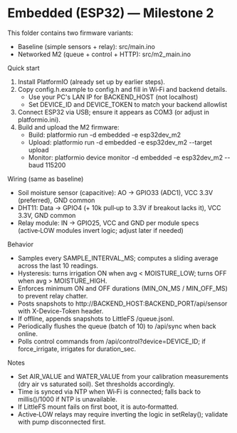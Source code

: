 # Embedded (ESP32) — Milestone 2

This folder contains two firmware variants:
- Baseline (simple sensors + relay): src/main.ino
- Networked M2 (queue + control + HTTP): src/m2_main.ino

Quick start
1) Install PlatformIO (already set up by earlier steps).
2) Copy config.h.example to config.h and fill in Wi‑Fi and backend details.
   - Use your PC's LAN IP for BACKEND_HOST (not localhost)
   - Set DEVICE_ID and DEVICE_TOKEN to match your backend allowlist
3) Connect ESP32 via USB; ensure it appears as COM3 (or adjust in platformio.ini).
4) Build and upload the M2 firmware:
   - Build: platformio run -d embedded -e esp32dev_m2
   - Upload: platformio run -d embedded -e esp32dev_m2 --target upload
   - Monitor: platformio device monitor -d embedded -e esp32dev_m2 --baud 115200

Wiring (same as baseline)
- Soil moisture sensor (capacitive): AO → GPIO33 (ADC1), VCC 3.3V (preferred), GND common
- DHT11: Data → GPIO4 (+ 10k pull‑up to 3.3V if breakout lacks it), VCC 3.3V, GND common
- Relay module: IN → GPIO25, VCC and GND per module specs (active‑LOW modules invert logic; adjust later if needed)

Behavior
- Samples every SAMPLE_INTERVAL_MS; computes a sliding average across the last 10 readings.
- Hysteresis: turns irrigation ON when avg < MOISTURE_LOW; turns OFF when avg > MOISTURE_HIGH.
- Enforces minimum ON and OFF durations (MIN_ON_MS / MIN_OFF_MS) to prevent relay chatter.
- Posts snapshots to http://BACKEND_HOST:BACKEND_PORT/api/sensor with X-Device-Token header.
- If offline, appends snapshots to LittleFS /queue.jsonl.
- Periodically flushes the queue (batch of 10) to /api/sync when back online.
- Polls control commands from /api/control?device=DEVICE_ID; if force_irrigate, irrigates for duration_sec.

Notes
- Set AIR_VALUE and WATER_VALUE from your calibration measurements (dry air vs saturated soil). Set thresholds accordingly.
- Time is synced via NTP when Wi‑Fi is connected; falls back to millis()/1000 if NTP is unavailable.
- If LittleFS mount fails on first boot, it is auto‑formatted.
- Active‑LOW relays may require inverting the logic in setRelay(); validate with pump disconnected first.
